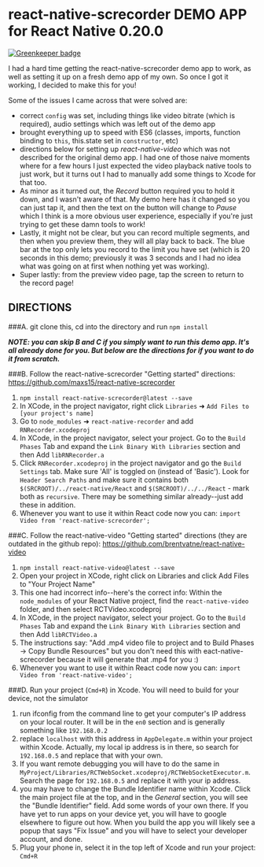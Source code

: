 # react-native-screcorder DEMO APP for React Native 0.20.0

[![Greenkeeper badge](https://badges.greenkeeper.io/faceyspacey/react-native-20-screcorder-demo.svg)](https://greenkeeper.io/)

I had a hard time getting the react-native-screcorder demo app to work, as well as setting it up on a fresh demo app of my own. So once I got it working, I decided to make this for you!

Some of the issues I came across that were solved are:

- correct `config` was set, including things like video bitrate (which is required), audio settings which was left out of the demo app
- brought everything up to speed with ES6 (classes, imports, function binding to `this`, this.state set in `constructor`, etc)
- directions below for setting up *react-native-video* which was not described for the original demo app. I had one of those naive moments where for a few hours I just expected the video playback native tools to just work, but it turns out I had to manually add some things to Xcode for that too.
- As minor as it turned out, the *Record* button required you to hold it down, and I wasn't aware of that. My demo here has it changed so you can just tap it, and then the text on the button will change to *Pause* which I think is a more obvious user experience, especially if you're just trying to get these damn tools to work!
- Lastly, it might not be clear, but you can record multiple segments, and then when you preview them, they will all play back to back. The blue bar at the top only lets you record to the limit you have set (which is 20 seconds in this demo; previously it was 3 seconds and I had no idea what was going on at first when nothing yet was working).
- Super lastly: from the preview video page, tap the screen to return to the record page!

## DIRECTIONS

###A. git clone this, cd into the directory and run `npm install`

***NOTE: you can skip B and C if you simply want to run this demo app. It's all already done for you. But below are the directions for if you want to do it from scratch.***

###B. Follow the react-native-screcorder "Getting started" directions:
https://github.com/maxs15/react-native-screcorder

1. `npm install react-native-screcorder@latest --save`
2. In XCode, in the project navigator, right click `Libraries` ➜ `Add Files to [your project's name]`
3. Go to `node_modules` ➜ `react-native-recorder` and add `RNRecorder.xcodeproj`
4. In XCode, in the project navigator, select your project. Go to the `Build Phases` Tab and expand the `Link Binary With Libraries` section and then Add `libRNRecorder.a`
5. Click `RNRecorder.xcodeproj` in the project navigator and go the `Build Settings` tab. Make sure 'All' is toggled on (instead of 'Basic'). Look for `Header Search Paths` and make sure it contains both `$(SRCROOT)/../react-native/React` and `$(SRCROOT)/../../React` - mark both as `recursive`. There may be something similar already--just add these in addition.
6. Whenever you want to use it within React code now you can: `import Video from 'react-native-screcorder';`


###C. Follow the react-native-video "Getting started" directions (they are outdated in the github repo):
https://github.com/brentvatne/react-native-video

1. `npm install react-native-video@latest --save`
2. Open your project in XCode, right click on Libraries and click Add Files to "Your Project Name"
3. This one had incorrect info--here's the correct info: Within the `node_modules` of your React Native project, find the `react-native-video` folder, and then select RCTVideo.xcodeproj
4. In XCode, in the project navigator, select your project. Go to the `Build Phases` Tab and expand the `Link Binary With Libraries` section and then Add `libRCTVideo.a`
5. The instructions say: "Add .mp4 video file to project and to Build Phases -> Copy Bundle Resources" but you don't need this with eact-native-screcorder because it will generate that .mp4 for you :)
6. Whenever you want to use it within React code now you can: `import Video from 'react-native-video';`


###D. Run your project (`Cmd+R`) in Xcode. You will need to build for your device, not the simulator

1. run ifconfig from the command line to get your computer's IP address on your local router. It will be in the `en0` section and is generally something like `192.168.0.2`
2. replace `localhost` with this address in `AppDelegate.m` within your project within Xcode. Actually, my local ip address is in there, so search for `192.168.0.5` and replace that with your own.
3. If you want remote debugging you will have to do the same in `MyProject/Libraries/RCTWebSocket.xcodeproj/RCTWebSocketExecutor.m`. Search the page for `192.168.0.5` and replace it with your ip address.
5. you may have to change the Bundle Identifier name within Xcode. Click the main project file at the top, and in the *General* section, you will see the "Bundle Identifier" field. Add some words of your own there. If you have yet to run apps on your device yet, you will have to google elsewhere to figure out how. When you build the app you will likely see a popup that says "Fix Issue" and you will have to select your developer account, and done.
4. Plug your phone in, select it in the top left of Xcode and run your project: `Cmd+R`
